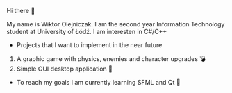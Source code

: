  Hi there 👋 
 
 My name is Wiktor Olejniczak. I am the second year Information Technology student at University of Łódź.
 I am interesten in C#/C++
 
 - Projects that I want to implement in the near future 
 1. A graphic game with physics, enemies and character upgrades :bomb:
 2. Simple GUI desktop application :ghost:
 
 - To reach my goals I am currently learning SFML and Qt :hammer:

